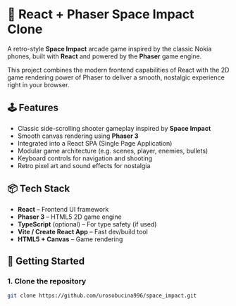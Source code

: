 # 🚀 React + Phaser Space Impact Clone

A retro-style **Space Impact** arcade game inspired by the classic Nokia phones, built with **React** and powered by the **Phaser** game engine.

This project combines the modern frontend capabilities of React with the 2D game rendering power of Phaser to deliver a smooth, nostalgic experience right in your browser.

## 🕹️ Features

- Classic side-scrolling shooter gameplay inspired by **Space Impact**
- Smooth canvas rendering using **Phaser 3**
- Integrated into a React SPA (Single Page Application)
- Modular game architecture (e.g. scenes, player, enemies, bullets)
- Keyboard controls for navigation and shooting
- Retro pixel art and sound effects for nostalgia

## 📦 Tech Stack

- **React** – Frontend UI framework
- **Phaser 3** – HTML5 2D game engine
- **TypeScript** (optional) – For type safety (if used)
- **Vite / Create React App** – Fast dev/build tool
- **HTML5 + Canvas** – Game rendering

## 🚀 Getting Started

### 1. Clone the repository

```bash
git clone https://github.com/urosobucina996/space_impact.git
